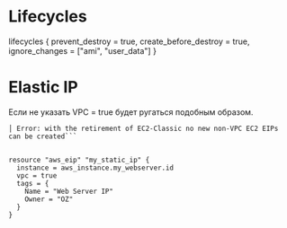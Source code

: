 # Lifecycles
lifecycles {
    prevent_destroy = true,
    create_before_destroy = true,
    ignore_changes = ["ami", "user_data"]
}

# Elastic IP
Если не указать VPC = true будет ругаться подобным образом.

```
│ Error: with the retirement of EC2-Classic no new non-VPC EC2 EIPs can be created```


resource "aws_eip" "my_static_ip" {
  instance = aws_instance.my_webserver.id
  vpc = true
  tags = {
    Name = "Web Server IP"
    Owner = "OZ"
  }
}
